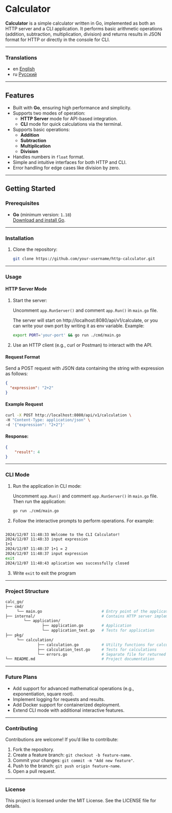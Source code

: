 # Calculator

**Calculator** is a simple calculator written in Go, implemented as both an HTTP server and a CLI application. It performs basic arithmetic operations (addition, subtraction, multiplication, division) and returns results in JSON format for HTTP or directly in the console for CLI.

---

### Translations

- en [English](./README.md)
- ru [Русский](./README_ru.md)

---

## Features

- Built with **Go**, ensuring high performance and simplicity.
- Supports two modes of operation:
    - **HTTP Server** mode for API-based integration.
    - **CLI** mode for quick calculations via the terminal.
- Supports basic operations:
    - **Addition**
    - **Subtraction**
    - **Multiplication**
    - **Division**
- Handles numbers in `float` format.
- Simple and intuitive interfaces for both HTTP and CLI.
- Error handling for edge cases like division by zero.

---

## Getting Started

### Prerequisites

- **Go** (minimum version: `1.18`)  
  [Download and install Go](https://golang.org/dl/).

---

### Installation

1. Clone the repository:
   ```bash
   git clone https://github.com/your-username/http-calculator.git
   ```

---

### Usage
#### HTTP Server Mode

1. Start the server:

   Uncomment `app.RunServer()` and comment `app.Run()` in `main.go` file.

   The server will start on http://localhost:8080/api/v1/calculate, or you can write your own port by writing it as env variable.
   Example:
    ```bash
    export PORT='your-port' && go run ./cmd/main.go 
   ```

2. Use an HTTP client (e.g., curl or Postman) to interact with the API.

#### Request Format

Send a POST request with JSON data containing the string with expression as follows:
```json
{
  "expression": "2+2"    
}
```

#### Example Request
```bash
curl -X POST http://localhost:8080/api/v1/calculation \
-H "Content-Type: application/json" \
-d '{"expression": "2+2"}'
```

#### Response:
```json
{
    "result": 4
}
```

---

### CLI Mode

1. Run the application in CLI mode:

   Uncomment `app.Run()` and comment `app.RunServer()` in `main.go` file.
   Then run the application:
    ```bash
    go run ./cmd/main.go
    ```

2. Follow the interactive prompts to perform operations. For example:
```bash

2024/12/07 11:48:33 Welcome to the CLI Calculator!
2024/12/07 11:48:33 input expression
1+1
2024/12/07 11:48:37 1+1 = 2
2024/12/07 11:48:37 input expression
exit
2024/12/07 11:48:43 aplication was successfully closed
```

3. Write `exit` to exit the program

---

### Project Structure
```graphql
calc_go/
├── cmd/ 
     └── main.go                          # Entry point of the application
├── internal/                             # Contains HTTP server implementation
        └── application/
                ├── application.go        # Application
                └── application_test.go   # Tests for application
├── pkg/           
     └── calculation/
              ├── calculation.go          # Utility functions for calculations
              ├── calculation_test.go     # Tests for calculations
              └── errors.go               # Separate file for returned errors
└── README.md                             # Project documentation
```

---

### Future Plans

- Add support for advanced mathematical operations (e.g., exponentiation, square root).
- Implement logging for requests and results.
- Add Docker support for containerized deployment.
- Extend CLI mode with additional interactive features.

---

### Contributing

Contributions are welcome! If you’d like to contribute:

1. Fork the repository.
2. Create a feature branch: `git checkout -b feature-name`.
3. Commit your changes: `git commit -m "Add new feature"`.
4. Push to the branch: `git push origin feature-name`.
5. Open a pull request.

---

### License

This project is licensed under the MIT License. See the LICENSE file for details.
